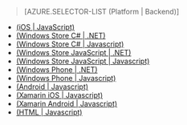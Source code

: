 ﻿> [AZURE.SELECTOR-LIST (Platform | Backend)]
- [(iOS | JavaScript)](/ja-jp/documentation/articles/mobile-services-ios-add-paging-data/)
- [(Windows Store C# | .NET)](/ja-jp/documentation/articles/mobile-services-dotnet-backend-windows-store-dotnet-add-paging-data/)
- [(Windows Store C# | Javascript)](/ja-jp/documentation/articles/mobile-services-windows-store-dotnet-add-paging-data/)
- [(Windows Store JavaScript | .NET)](/ja-jp/documentation/articles/mobile-services-dotnet-backend-windows-store-javascript-add-paging-data/)
- [(Windows Store JavaScript | Javascript)](/ja-jp/documentation/articles/mobile-services-windows-store-javascript-add-paging-data/)
- [(Windows Phone | .NET)](/ja-jp/documentation/articles/mobile-services-dotnet-backend-windows-phone-add-paging-data/)
- [(Windows Phone | Javascript)](/ja-jp/documentation/articles/mobile-services-windows-phone-add-paging-data/)
- [(Android | Javascript)](/ja-jp/documentation/articles/mobile-services-android-add-paging-data/)
- [(Xamarin iOS | Javascript)](/ja-jp/documentation/articles/partner-xamarin-mobile-services-ios-add-paging-data/)
- [(Xamarin Android | Javascript)](/ja-jp/documentation/articles/partner-xamarin-mobile-services-android-add-paging-data/)
- [(HTML | Javascript)](/ja-jp/documentation/articles/mobile-services-html-add-paging-data/)



<!--HONumber=42-->
